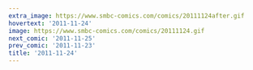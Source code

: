 ```yaml
---
extra_image: https://www.smbc-comics.com/comics/20111124after.gif
hovertext: '2011-11-24'
image: https://www.smbc-comics.com/comics/20111124.gif
next_comic: '2011-11-25'
prev_comic: '2011-11-23'
title: '2011-11-24'
---
```


